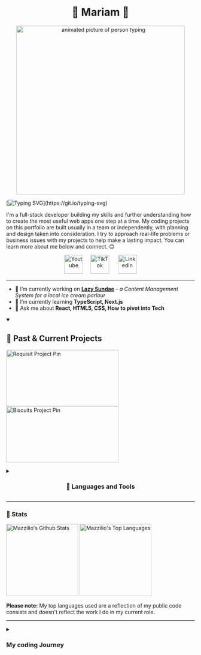 
<h1 align="center">🌸 Mariam 🌸</h1> 
<!--- About Me-->
<p align="center">
<img align="center" alt="animated picture of person typing" width="450" src="https://i.pinimg.com/originals/79/48/0e/79480e87d9fcb11532f5fa7100f1644d.gif"/>
</p>

[![Typing SVG](https://readme-typing-svg.demolab.com?font=&weight=200&size=15&duration=4000&pause=1000&color=F79DEC&background=FFFFFF00&center=true&width=435&lines=A+web+developer+learning+and+growing+their+skills!)](https://git.io/typing-svg)
                       
I'm a full-stack developer building my skills and further understanding how to create the most useful web apps one step at a time. My coding projects on this portfolio are built usually in a team or independently, with planning and design taken into consideration. I try to approach real-life problems or business issues with my projects to help make a lasting impact. You can learn more about me below and connect. 😊

<!---Social Icons-->
<p align="center">
  <a href="https://www.youtube.com/@mazzilio"><img width="50px" alt="Youtube" title="Youtube" src="https://i.imgur.com/qiXu7b2.png"/></a>&#8287;&#8287;&#8287;&#8287;&#8287;<a href="https://www.tiktok.com/@mazzilio"><img width="50px" alt="TikTok" title="TikTok" src="https://i.pinimg.com/originals/cd/b2/c6/cdb2c643b306031bef230c8eb82dde6d.jpg"/></a>
 </a>&#8287;&#8287;&#8287;&#8287;&#8287;<a href="https://www.linkedin.com/in/mariamhusse1n/"><img width="50px" alt="LinkedIn" title="LinkedIn" src="https://cdn3.iconfinder.com/data/icons/round-pink-icons-set/256/social_media_round_icons_pink_color_set_256x256_0010_linkedin.png"/></a>
</p>

---
<!--- My YouTube Stats to insert later-->

- 🔭 I’m currently working on **[Lazy Sundae](https://github.com/msabrii/LazySundae)** - *a Content Management System for a local ice cream parlour*
- 🌱 I’m currently learning **TypeScript, Next.js**
- 💬 Ask me about **React, HTML5, CSS, How to pivot into Tech**

<details open> 
  <summary><h2>📕  Past & Current Projects </h2></summary>
  <p align="left">
<a href="https://github.com/mazzilio/CFG-Requisit-Project"><img width="300px" height="150px" src="https://github-readme-stats.vercel.app/api/pin/?username=mazzilio&repo=CFG-Requisit-Project&theme=shades-of-purple&hide_border=true&show_icons=false" alt="Requisit Project Pin"/></a><a href="https://github.com/mazzilio/mazzilio.github.io"><img width="300px" height="150px" src="https://github-readme-stats.vercel.app/api/pin/?username=mazzilio&repo=mazzilio.github.io&theme=shades-of-purple&hide_border=true&show_icons=false" alt="Biscuits Project Pin"/></a>
  </p>
</details>

<details>
<summary><h3 align="center">🧰 Languages and Tools</h3></summary>

 <h3> Programming Languages</h3>
<p>
      <img alt="CSS" src="https://img.shields.io/badge/CSS-1572B6.svg?logo=css3&logoColor=white">
      <img alt="Google Apps Script" src="https://custom-icon-badges.demolab.com/badge/Google%20Apps%20Script-02569B.svg?logo=color-swatch&logoColor=white">
      <img alt="HTML" src="https://img.shields.io/badge/HTML-E34F26.svg?logo=html5&logoColor=white">
      <img alt="JavaScript" src="https://img.shields.io/badge/JavaScript-F7DF1E.svg?logo=javascript&logoColor=black">
      <img alt="Markdown" src="https://img.shields.io/badge/Markdown-000000.svg?logo=markdown&logoColor=white">
      <img alt="Node.js" src="https://img.shields.io/badge/Node.js-43853D.svg?logo=node.js&logoColor=white">
      <img alt="Python" src="https://img.shields.io/badge/Python-14354C.svg?logo=python&logoColor=white">
      <img alt="R" src="https://img.shields.io/badge/R-276DC3.svg?logo=r&logoColor=white">
      <img alt="SQL" src="https://custom-icon-badges.demolab.com/badge/SQL-025E8C.svg?logo=database&logoColor=white">
      <img alt="TypeScript" src="https://img.shields.io/badge/TypeScript-007ACC.svg?logo=typescript&logoColor=white">
  </p>
  
  <h3>🧰 Frameworks </h3>
  <p>
      <a href="#"><img alt="Bootstrap" src="https://img.shields.io/badge/Bootstrap-7952B3.svg?logo=bootstrap&logoColor=white"></a>
      <a href="#"><img alt="Express.js" src="https://img.shields.io/badge/Express.js-404d59.svg?logo=express&logoColor=white"></a>
      <a href="#"><img alt="Flask" src="https://img.shields.io/badge/Flask-000000.svg?logo=flask&logoColor=white"></a>
      <a href="#"><img alt="React" src="https://img.shields.io/badge/React-20232a.svg?logo=react&logoColor=%2361DAFB"></a>
  </p>

  <h3>🗄️ Databases and Cloud Hosting</h3>
  <p>
      <a href="#"><img alt="MySQL" src="https://img.shields.io/badge/MySQL-00f.svg?logo=mysql&logoColor=white"></a>
      <a href="#"><img alt="Notion" src="https://img.shields.io/badge/Notion-010101.svg?logo=notion&logoColor=white"></a>
  </p>

  <h3>💻 Software and Tools</h3>

  <p>
      <a href="#"><img alt="Adobe" src="https://img.shields.io/badge/Adobe-FF0000.svg?logo=adobe&logoColor=white"></a>
      <a href="#"><img alt="Discord" src="https://img.shields.io/badge/-Discord-5865F2.svg?logo=discord&logoColor=white"></a>
      <a href="#"><img alt="Git" src="https://img.shields.io/badge/Git-F05033.svg?logo=git&logoColor=white"></a>
      <a href="#"><img alt="GitHub Desktop" src="https://img.shields.io/badge/GitHub%20Desktop-8034A9.svg?logo=github&logoColor=white"></a>
      <a href="#"><img alt="Google Sheets" src="https://img.shields.io/badge/Sheets-34A853.svg?logo=google%20sheets&logoColor=white"></a>
      <a href="#"><img alt="Postman" src="https://img.shields.io/badge/Postman-FF6C37?logo=postman&logoColor=white"></a>
      <a href="#"><img alt="Stack Overflow" src="https://img.shields.io/badge/-Stack%20Overflow-FE7A16?logo=stack-overflow&logoColor=white"></a>
      <a href="#"><img alt="Visual Studio Code" src="https://img.shields.io/badge/Visual%20Studio%20Code-0078d7.svg?logo=visual-studio-code&logoColor=white"></a>
  </p>
</details>

---

<h3> 🔢 Stats </h3> 

<a href="https://github.com/anuraghazra/github-readme-stats"><img alt="Mazzilio's Github Stats" src="https://denvercoder1-github-readme-stats.vercel.app/api/?username=mazzilio&show_icons=true&include_all_commits=true&count_private=true&theme=jolly&hide_border=true" height="192px"/></a>
  <a href="https://github.com/anuraghazra/github-readme-stats"><img alt="Mazzilio's Top Languages" src="https://github-readme-stats.vercel.app/api/top-langs/?username=mazzilio&langs_count=8&layout=compact&theme=jolly&hide_border=true" height="192px"/></a>
  <br/>

<b> Please note:</b> My top languages used are a reflection of my public code consists and doesn't reflect the work I do in my current role.

---
<details>
<summary><h3>My coding Journey</h3></summary>
My coding journey started in December 2021, where I made my very first simple website on freeCodeCamp. Fast forward to December 2022, I am now working as a full-time software engineer and developing my skill more and more everyday.
